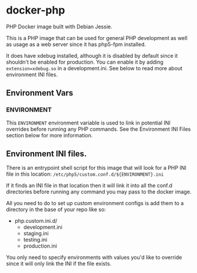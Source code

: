 # docker-php
PHP Docker image built with Debian Jessie.

This is a PHP image that can be used for general PHP development as well as
usage as a web server since it has php5-fpm installed.

It does have xdebug installed, although it is disabled by default since it
shouldn't be enabled for production. You can enable it by adding
`extension=xdebug.so` in a development.ini. See below to read more about
environment INI files.

## Environment Vars

### ENVIRONMENT

This `ENVIRONMENT` environment variable is used to link in potential INI
overrides before running any PHP commands. See the Environment INI Files
section below for more information.

## Environment INI files.
There is an entrypoint shell script for this image that will look for a PHP INI
file in this location: `/etc/php5/custom.conf.d/${ENVIRONMENT}.ini`

If it finds an INI file in that location then it will link it into all the
conf.d directories before running any command you may pass to the docker image.

All you need to do to set up custom environment configs is add them to a
directory in the base of your repo like so:

* php.custom.ini.d/
    * development.ini
    * staging.ini
    * testing.ini
    * production.ini

You only need to specify environments with values you'd like to override since
it will only link the INI if the file exists.
